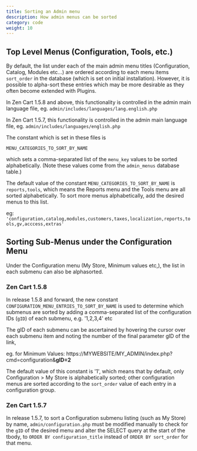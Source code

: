 ```yaml
---
title: Sorting an Admin menu 
description: How admin menus can be sorted 
category: code
weight: 10
---
```


## Top Level Menus (Configuration, Tools, etc.)

By default, the list under each of the main admin menu titles  (Configuration, Catalog, Modules etc...) are ordered according to each menu items `sort_order` in the database (which is set on initial installation). However, it is possible to alpha-sort these entries which may be more desirable as they often become extended with Plugins.

In Zen Cart 1.5.8 and above, this functionality is controlled in the admin main language file, eg.  `admin/includes/languages/lang.english.php` 

In Zen Cart 1.5.7, this functionality is controlled in the admin main language file, eg.  `admin/includes/languages/english.php` 

The constant which is set in these files is 

`MENU_CATEGORIES_TO_SORT_BY_NAME`

which sets a comma-separated list of the `menu_key` values to be sorted alphabetically.
(Note these values come from the `admin_menus` database table.)

The default value of the constant `MENU_CATEGORIES_TO_SORT_BY_NAME` is `reports,tools`, which means the Reports menu and the Tools menu are all sorted alphabetically.  To sort more menus alphabetically, add the desired menus to this list.

eg:
`'configuration,catalog,modules,customers,taxes,localization,reports,tools,gv,acccess,extras'`

## Sorting Sub-Menus under the Configuration Menu 

Under the Configuration menu (My Store, Minimum values etc,), the list in each submenu can also be alphasorted.

### Zen Cart 1.5.8
In release 1.5.8 and forward, the new constant `CONFIGURATION_MENU_ENTRIES_TO_SORT_BY_NAME` is used to determine which submenus are sorted by adding a comma-separated list of the configuration IDs (`gID`) of each submenu, 
e.g. '1,2,3,4' etc

The gID of each submenu can be ascertained by hovering the cursor over each submenu item and noting the number of the final parameter gID of the link,

eg. for Minimum Values:  https://MYWEBSITE/MY_ADMIN/index.php?cmd=configuration&**gID=2**

The default value of this constant is '1', which means that by default, only Configuration > My Store is alphabetically sorted; other configuration menus are sorted according to the `sort_order` value of each entry in a configuration group. 

### Zen Cart 1.5.7
In release 1.5.7, to sort a Configuration submenu listing (such as My Store) by name, `admin/configuration.php` must be modified manually to check for the `gID` of the desired menu and alter the SELECT query at the start of the tbody, to `ORDER BY configuration_title` instead of `ORDER BY sort_order` for that menu.

